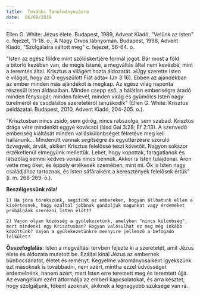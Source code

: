 ```yaml
---
title:  További Tanulmányozásra
date:  06/09/2019
---
```


Ellen G. White: Jézus élete. Budapest, 1989, Advent Kiadó, "Velünk az Isten" c. fejezet, 11-18. o.; A Nagy Orvos lábnyomán. Budapest, 1998, Advent Kiadó, "Szolgálatra váltott meg" c. fejezet, 56-64. o.

"Isten az egész földre mint szõlõskertjére formál jogot. Bár most a föld a bitorló kezében van, de mégis Istené, a megváltás által nem kevésbé, mint a teremtés által. Krisztus a világért hozta áldozatát. »Úgy szerette Isten e világot, hogy az Õ egyszülött Fiát adta« (Jn 3:16). Ebben az ajándékban az ember minden más ajándékot is megkap. Az egész világ naponta részesül Isten áldásaiban. Minden csepp esõ, a hálátlan emberiségre áradó minden fénysugár, minden falevél, minden virág és gyümölcs Isten nagy türelmérõl és csodálatos szeretetérõl tanúskodik" (Ellen G. White: Krisztus példázatai. Budapest, 2010, Advent Kiadó, 204-205. o.).

"Krisztusban nincs zsidó, sem görög, nincs rabszolga, sem szabad. Krisztus drága vére mindenkit eggyé kovácsol (lásd Gal 3:28; Ef 2:13). A szenvedõ emberiség kiáltását minden valláskülönbséget félretéve meg kell hallanunk… Mindenütt vannak segítségre és együttérzésre szoruló özvegyek, árvák, akikért Krisztus felelõssé teszi követõit. Nagyon sokszor érzéketlenül elmegyünk mellettük. Lehet, hogy kopottak, faragatlanok és látszólag semmi kedves vonás nincs bennük. Akkor is Isten tulajdonai. Áron vette meg õket, és éppoly értékesek szemében, mint mi. Õk is Isten nagy családjához tartoznak, és Isten sáfáraiként a keresztények felelõsek értük" (i. m. 268-269. o.).

**Beszélgessünk róla!**

`1)	Ha jóra törekszünk, segítünk az embereken, hogyan állhatunk ellen a kísértésnek, hogy ezáltal jobbnak gondoljuk magunkat vagy érdemeket próbálnánk szerezni Isten elõtt?`

`2)	Vajon olyan közösség a gyülekezetünk, amelyben "nincs különbség", mert mindenki egy Krisztusban? Hogyan valósulhat ez meg még inkább közöttünk? Vajon a gyülekezetünkre mennyire jellemzõ a befogadó lelkület?`

**Összefoglalás**: Isten a megváltási tervben fejezte ki a szeretetét, amit Jézus élete és áldozata mutatott be. Ezáltal kínál Jézus az embernek bûnbocsánatot, életet és reményt. Kegyelme várományosaiként igyekszünk ezt másoknak is továbbadni, nem azért, mintha ezzel üdvösséget érdemelnénk, hanem azért, mert Isten erre teremett meg és teremtett újjá. Az evangélium ezért átformálja az emberi kapcsolatokat, és arra késztet, hogy szolgáljunk, fõként azoknak, akiknek a legnagyobb szüksége van rá.